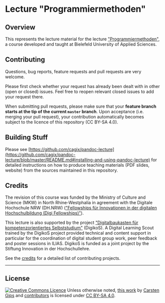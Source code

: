# Lecture "Programmiermethoden"

## Overview

This represents the lecture material for the lecture ["Programmiermethoden"](https://www.hsbi.de/elearning/goto.php?target=crs_1089782&client_id=FH-Bielefeld), a course developed and taught at Bielefeld University of Applied Sciences.


## Contributing

Questions, bug reports, feature requests and pull requests are very welcome.

Please first check whether your request has already been dealt with in other (open or closed) issues. Feel free to reopen relevant closed issues to add your request there.

When submitting pull requests, please make sure that your **feature branch starts at the tip of the current `master` branch**. Upon acceptance (i.e. merging your pull request), your contribution automatically becomes subject to the licence of this repository (CC BY-SA 4.0).


## Building Stuff

Please see [https://github.com/cagix/pandoc-lecture](https://github.com/cagix/pandoc-lecture/blob/master/README.md#installing-and-using-pandoc-lecture) for detailed instructions on how to produce teaching materials (PDF slides, website) from the sources maintained in this repository.


## Credits

The revision of this course was funded by the Ministry of Culture and Science (MKW)
in North Rhine-Westphalia in agreement with the Digitale Hochschule NRW (DH.NRW)
(["Fellowships für Innovationen in der digitalen Hochschulbildung (Digi Fellowships)"](https://www.dh.nrw/kooperationen/Digi-Fellows-2)).

This lecture is also supported by the project <a href="https://www.digikos.de">"Digitalbaukasten für kompetenzorientiertes Selbststudium"</a> (DigikoS). A Digital Learning Scout trained by the DigikoS project provided technical and content support in particular for the coordination of digital student group work, peer feedback and poster sessions in ILIAS. DigikoS is funded as a joint project by the Stiftung Innovation in der Hochschullehre.

See the [credits](CREDITS.md) for a detailed list of contributing projects.


---

## License

<!-- https://creativecommons.org/choose/ -->
<a rel="license" href="https://creativecommons.org/licenses/by-sa/4.0/"><img alt="Creative Commons Licence" style="border-width:0;margin:0;display:inline;" src="https://i.creativecommons.org/l/by-sa/4.0/80x15.png" /></a>
Unless otherwise noted, <a href="https://github.com/Programmiermethoden-CampusMinden/PM-Lecture">this work</a> by <a xmlns:cc="https://creativecommons.org/ns#" href="https://github.com/cagix" property="cc:attributionName" rel="cc:attributionURL">Carsten Gips</a> and <a href="https://github.com/Programmiermethoden-CampusMinden/PM-Lecture/graphs/contributors">contributors</a> is licensed under <a rel="license" href="https://github.com/Programmiermethoden-CampusMinden/PM-Lecture/blob/master/LICENSE.md">CC BY-SA 4.0</a>.
